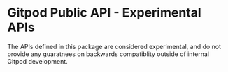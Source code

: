 # Gitpod Public API - Experimental APIs
The APIs defined in this package are considered experimental, and do not provide any guaratnees on backwards compatiblity outside of internal Gitpod development.
